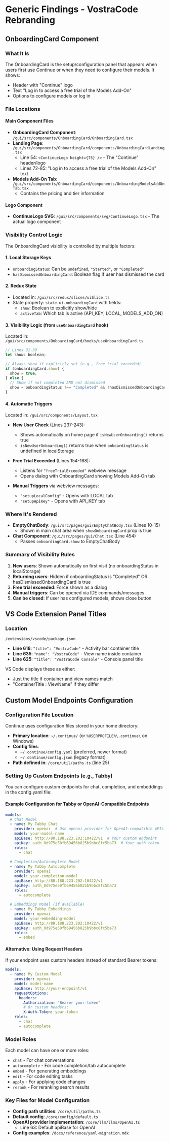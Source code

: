 # Generic Findings - VostraCode Rebranding

## OnboardingCard Component

### What It Is
The OnboardingCard is the setup/configuration panel that appears when users first use Continue or when they need to configure their models. It shows:
- Header with "Continue" logo
- Text "Log in to access a free trial of the Models Add-On"
- Options to configure models or log in

### File Locations

#### Main Component Files
- **OnboardingCard Component**: `/gui/src/components/OnboardingCard/OnboardingCard.tsx`
- **Landing Page**: `/gui/src/components/OnboardingCard/components/OnboardingCardLanding.tsx`
  - Line 54: `<ContinueLogo height={75} />` - The "Continue" header/logo
  - Lines 72-85: "Log in to access a free trial of the Models Add-On" text
- **Models Add-On Tab**: `/gui/src/components/OnboardingCard/components/OnboardingModelsAddOnTab.tsx`
  - Contains the pricing and tier information

#### Logo Component
- **ContinueLogo SVG**: `/gui/src/components/svg/ContinueLogo.tsx` - The actual logo component

### Visibility Control Logic

The OnboardingCard visibility is controlled by multiple factors:

#### 1. Local Storage Keys
- `onboardingStatus`: Can be `undefined`, `"Started"`, or `"Completed"`
- `hasDismissedOnboardingCard`: Boolean flag if user has dismissed the card

#### 2. Redux State
- Located in: `/gui/src/redux/slices/uiSlice.ts`
- State property: `state.ui.onboardingCard` with fields:
  - `show`: Boolean to explicitly show/hide
  - `activeTab`: Which tab is active (API_KEY, LOCAL, MODELS_ADD_ON)

#### 3. Visibility Logic (from `useOnboardingCard` hook)
Located in: `/gui/src/components/OnboardingCard/hooks/useOnboardingCard.ts`

```javascript
// Lines 31-39
let show: boolean;

// Always show if explicitly set (e.g., free trial exceeded)
if (onboardingCard.show) {
  show = true;
} else {
  // Show if not completed AND not dismissed
  show = onboardingStatus !== "Completed" && !hasDismissedOnboardingCard;
}
```

#### 4. Automatic Triggers
Located in: `/gui/src/components/Layout.tsx`

- **New User Check** (Lines 237-243):
  - Shows automatically on home page if `isNewUserOnboarding()` returns true
  - `isNewUserOnboarding()` returns true when `onboardingStatus` is undefined in localStorage

- **Free Trial Exceeded** (Lines 154-168):
  - Listens for `"freeTrialExceeded"` webview message
  - Opens dialog with OnboardingCard showing Models Add-On tab

- **Manual Triggers** via webview messages:
  - `"setupLocalConfig"` - Opens with LOCAL tab
  - `"setupApiKey"` - Opens with API_KEY tab

### Where It's Rendered
- **EmptyChatBody**: `/gui/src/pages/gui/EmptyChatBody.tsx` (Lines 10-15)
  - Shown in main chat area when `showOnboardingCard` prop is true
- **Chat Component**: `/gui/src/pages/gui/Chat.tsx` (Line 454)
  - Passes `onboardingCard.show` to EmptyChatBody

### Summary of Visibility Rules
1. **New users**: Shown automatically on first visit (no onboardingStatus in localStorage)
2. **Returning users**: Hidden if onboardingStatus is "Completed" OR hasDismissedOnboardingCard is true
3. **Free trial exceeded**: Force shown as a dialog
4. **Manual triggers**: Can be opened via IDE commands/messages
5. **Can be closed**: If user has configured models, shows close button

## VS Code Extension Panel Titles

### Location
`/extensions/vscode/package.json`

- **Line 618**: `"title": "VostraCode"` - Activity bar container title
- **Line 635**: `"name": "VostraCode"` - View name inside container
- **Line 625**: `"title": "VostraCode Console"` - Console panel title

VS Code displays these as either:
- Just the title if container and view names match
- "ContainerTitle : ViewName" if they differ

## Custom Model Endpoints Configuration

### Configuration File Location
Continue uses configuration files stored in your home directory:
- **Primary location**: `~/.continue/` (or `%USERPROFILE%\.continue\` on Windows)
- **Config files**: 
  - `~/.continue/config.yaml` (preferred, newer format)
  - `~/.continue/config.json` (legacy format)
- **Path defined in**: `/core/util/paths.ts` (line 25)

### Setting Up Custom Endpoints (e.g., Tabby)

You can configure custom endpoints for chat, completion, and embeddings in the config.yaml file:

#### Example Configuration for Tabby or OpenAI-Compatible Endpoints

```yaml
models:
  # Chat Model
  - name: My Tabby Chat
    provider: openai  # Use openai provider for OpenAI-compatible APIs
    model: your-model-name
    apiBase: http://80.188.223.202:10422/v1  # Your custom endpoint
    apiKey: auth_0d975e50fb69456b825b9bbc8fc5ba73  # Your auth token
    roles:
      - chat
    
  # Completion/Autocomplete Model  
  - name: My Tabby Autocomplete
    provider: openai
    model: your-completion-model
    apiBase: http://80.188.223.202:10422/v1
    apiKey: auth_0d975e50fb69456b825b9bbc8fc5ba73
    roles:
      - autocomplete
    
  # Embeddings Model (if available)
  - name: My Tabby Embeddings
    provider: openai
    model: your-embedding-model
    apiBase: http://80.188.223.202:10422/v1
    apiKey: auth_0d975e50fb69456b825b9bbc8fc5ba73
    roles:
      - embed
```

#### Alternative: Using Request Headers
If your endpoint uses custom headers instead of standard Bearer tokens:

```yaml
models:
  - name: My Custom Model
    provider: openai
    model: model-name
    apiBase: http://your-endpoint/v1
    requestOptions:
      headers:
        Authorization: "Bearer your-token"
        # Or custom headers:
        X-Auth-Token: your-token
    roles:
      - chat
      - autocomplete
```

### Model Roles
Each model can have one or more roles:
- `chat` - For chat conversations
- `autocomplete` - For code completion/tab autocomplete
- `embed` - For generating embeddings
- `edit` - For code editing tasks
- `apply` - For applying code changes
- `rerank` - For reranking search results

### Key Files for Model Configuration
- **Config path utilities**: `/core/util/paths.ts`
- **Default config**: `/core/config/default.ts`
- **OpenAI provider implementation**: `/core/llm/llms/OpenAI.ts`
  - Line 63: Default apiBase for OpenAI
- **Config examples**: `/docs/reference/yaml-migration.mdx`